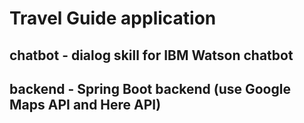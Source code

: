# Travel Guide application

## chatbot - dialog skill for IBM Watson chatbot
## backend - Spring Boot backend (use Google Maps API and Here API)